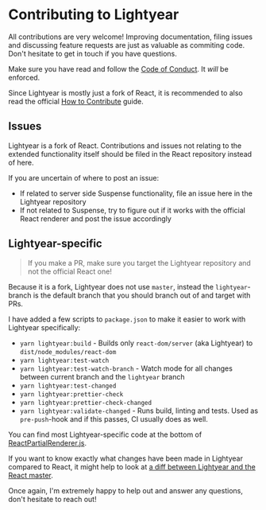# Contributing to Lightyear

All contributions are very welcome! Improving documentation, filing issues and discussing feature requests are just as valuable as commiting code. Don't hesitate to get in touch if you have questions.

Make sure you have read and follow the [Code of Conduct](./CODE_OF_CONDUCT.md). It _will_ be enforced.

Since Lightyear is mostly just a fork of React, it is recommended to also read the official [How to Contribute](https://reactjs.org/docs/how-to-contribute.html) guide.

## Issues

Lightyear is a fork of React. Contributions and issues not relating to the extended functionality itself should be filed in the React repository instead of here.

If you are uncertain of where to post an issue:

* If related to server side Suspense functionality, file an issue here in the Lightyear repository
* If not related to Suspense, try to figure out if it works with the official React renderer and post the issue accordingly

## Lightyear-specific

> If you make a PR, make sure you target the Lightyear repository and not the official React one!

Because it is a fork, Lightyear does not use `master`, instead the `lightyear`-branch is the default branch that you should branch out of and target with PRs.

I have added a few scripts to `package.json` to make it easier to work with Lightyear specifically:

* `yarn lightyear:build` - Builds only `react-dom/server` (aka Lightyear) to `dist/node_modules/react-dom`
* `yarn lightyear:test-watch`
* `yarn lightyear:test-watch-branch` - Watch mode for all changes between current branch and the `lightyear` branch
* `yarn lightyear:test-changed`
* `yarn lightyear:prettier-check`
* `yarn lightyear:prettier-check-changed`
* `yarn lightyear:validate-changed` - Runs build, linting and tests. Used as `pre-push`-hook and if this passes, CI usually does as well.

You can find most Lightyear-specific code at the bottom of [ReactPartialRenderer.js](./packages/react-dom/server/ReactPartialRenderer.js).

If you want to know exactly what changes have been made in Lightyear compared to React, it might help to look at [a diff between Lightyear and the React master](https://github.com/facebook/react/compare/master...Ephem:lightyear).

Once again, I'm extremely happy to help out and answer any questions, don't hesitate to reach out!
